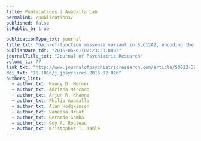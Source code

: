 ```yaml
---
title: Publications | Awadalla Lab
permalink: /publications/
published: false
isPublic_b: true

publicationType_txt: journal
title_txt: "Gain-of-function missense variant in SLC12A2, encoding the bumetanide-sensitive NKCC1 cotransporter, identified in human schizophrenia"
publishDate_tdt: "2016-06-01T07:23:33.000Z"
journalTitle_txt: "Journal of Psychiatric Research"
volume_ti: 77
link_txt: "http://www.journalofpsychiatricresearch.com/article/S0022-3956(16)30031-0/abstract"
doi_txt: "10.1016/j.jpsychires.2016.02.016"
authors_list:
  - author_txt: Nancy D. Merner
  - author_txt: Adriana Mercado
  - author_txt: Arjun R. Khanna
  - author_txt: Philip Awadalla
  - author_txt: Alan Hodgkinson
  - author_txt: Vanessa Bruat
  - author_txt: Gerardo Gamba
  - author_txt: Guy A. Rouleau
  - author_txt: Kristopher T. Kahle
---
```

